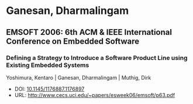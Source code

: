 # Ganesan, Dharmalingam

## EMSOFT 2006: 6th ACM & IEEE International Conference on Embedded Software

### Defining a Strategy to Introduce a Software Product Line using Existing Embedded Systems
Yoshimura, Kentaro | Ganesan, Dharmalingam | Muthig, Dirk
* DOI: [10.1145/1176887.1176897](https://doi.org/10.1145/1176887.1176897)
* URL: <http://www.cecs.uci.edu/~papers/esweek06/emsoft/p63.pdf>

